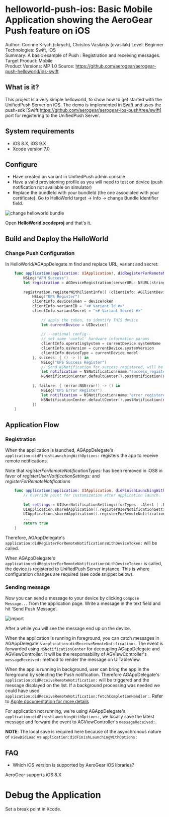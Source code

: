 helloworld-push-ios: Basic Mobile Application showing the AeroGear Push feature on iOS
======================================================================================
Author: Corinne Krych (ckrych), Christos Vasilakis (cvasilak)
Level: Beginner  
Technologies: Swift, iOS  
Summary: A basic example of Push : Registration and receiving messages.  
Target Product: Mobile  
Product Versions: MP 1.0 
Source: https://github.com/aerogear/aerogear-push-helloworld/ios-swift

What is it?
-----------

This project is a very simple helloworld, to show how to get started with the UnifiedPush Server on iOS. The demo is implemented in [Swift](https://developer.apple.com/swift/) and uses the push-sdk [Swift|https://github.com/aerogear/aerogear-ios-push/tree/swift] port for registering to the UnifiedPush Server. 

System requirements
-------------------
- iOS 8.X, iOS 9.X
- Xcode version 7.0

Configure
---------
* Have created an variant in UnifiedPush admin console
* Have a valid provisioning profile as you will need to test on device (push notification not available on simulator)
* Replace the bundleId with your bundleId (the one associated with your certificate).
Go to HelloWorld target -> Info -> change Bundle Identifier field.

![change helloworld bundle](../ios/doc/change-helloworld-bundle.png)

Open **HelloWorld.xcodeproj** and that's it.

Build and Deploy the HelloWorld
-------------------------------

### Change Push Configuration

In HelloWorld/AGAppDelegate.m find and replace URL, variant and secret:

```swift
    func application(application: UIApplication!, didRegisterForRemoteNotificationsWithDeviceToken deviceToken: NSData!) {
        NSLog("APN Success")
        let registration = AGDeviceRegistration(serverURL: NSURL(string: "<# URL of the running AeroGear UnifiedPush Server #>"))
        
        registration.registerWithClientInfo({ (clientInfo: AGClientDeviceInformation!) -> () in
            NSLog("UPS Register")
            clientInfo.deviceToken = deviceToken
            clientInfo.variantID = "<# Variant Id #>"
            clientInfo.variantSecret = "<# Variant Secret #>"
            
                // apply the token, to identify THIS device
                let currentDevice = UIDevice()
            
                // --optional config--
                // set some 'useful' hardware information params
                clientInfo.operatingSystem = currentDevice.systemName
                clientInfo.osVersion = currentDevice.systemVersion
                clientInfo.deviceType = currentDevice.model
            }, success: { () -> () in
                NSLog("UPS Success Register")
                // Send NSNotification for success_registered, will be handle by registered AGViewController
                let notification = NSNotification(name:"success_registered", object: nil)
                NSNotificationCenter.defaultCenter().postNotification(notification)
                
            }, failure: { (error:NSError!) -> () in
                NSLog("UPS Error Register")
                let notification = NSNotification(name:"error_registered", object: nil)
                NSNotificationCenter.defaultCenter().postNotification(notification)
            })
    }

```


Application Flow
----------------------

### Registration

When the application is launched, AGAppDelegate's ```application:didFinishLaunchingWithOptions:``` registers the app to receive remote notifications. 

Note that _registerForRemoteNotificationTypes:_ has been removed in iOS8 in favor of _registerUserNotificationSettings:_ and _registerForRemoteNotifications_

```swift
    func application(application: UIApplication, didFinishLaunchingWithOptions launchOptions: NSDictionary?) -> Bool {
        // Override point for customization after application launch.
        
        let settings = UIUserNotificationSettings(forTypes: .Alert | .Badge | .Sound, categories: nil)
        UIApplication.sharedApplication().registerUserNotificationSettings(settings)
        UIApplication.sharedApplication().registerForRemoteNotifications()
        ...
        return true
    }
```

Therefore, AGAppDelegate's ```application:didRegisterForRemoteNotificationsWithDeviceToken:``` will be called.

When AGAppDelegate's ```application:didRegisterForRemoteNotificationsWithDeviceToken:``` is called, the device is registered to UnifiedPush Server instance. This is where configuration changes are required (see code snippet below).

### Sending message
Now you can send a message to your device by clicking `Compose Message...` from the application page. Write a message in the text field and hit 'Send Push Message'. 

![import](../cordova/doc/compose-message.png)

After a while you will see the message end up on the device. 

When the application is running in foreground, you can catch messages in AGAppDelegate's  ```application:didReceiveRemoteNotification:```. The event is forwarded using ```NSNotificationCenter``` for decoupling AGappDelegate and AGViewController. It will be the responsability of AGViewController's ```messageReceived:``` method to render the message on UITableView.

When the app is running in background, user can bring the app in the foreground by selecting the Push notification. Therefore AGAppDelegate's  ```application:didReceiveRemoteNotification:``` will be triggered and the message displayed on the list. If a background processing was needed we could have used ```application:didReceiveRemoteNotification:fetchCompletionHandler:```. Refer to [Apple documentation for more details](https://developer.apple.com/library/ios/documentation/uikit/reference/UIApplicationDelegate_Protocol/Reference/Reference.html#//apple_ref/occ/intfm/UIApplicationDelegate/application:didReceiveRemoteNotification:fetchCompletionHandler:)

For application not running, we're using AGAppDelegate's ```application:didFinishLaunchingWithOptions:```, we locally save the latest message and forward the event to AGViewController's ```messageReceived:```.

**NOTE**: The local save is required here because of the asynchronous nature of ```viewDidLoad``` vs ```application:didFinishLaunchingWithOptions:```


FAQ
--------------------

* Which iOS version is supported by AeroGear iOS libraries?

AeroGear supports iOS 8.X


Debug the Application
=====================

Set a break point in Xcode.
